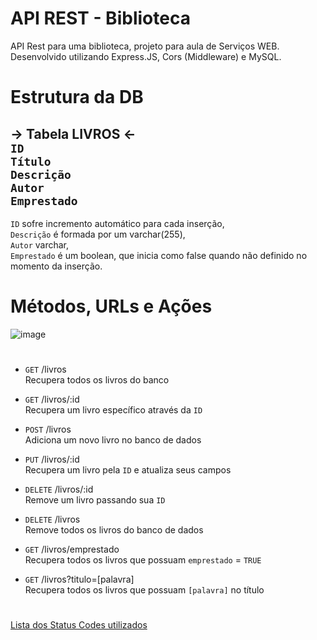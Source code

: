 # API REST - Biblioteca
API Rest para uma biblioteca, projeto para aula de Serviços WEB.
Desenvolvido utilizando Express.JS, Cors (Middleware) e MySQL.

# Estrutura da DB

-> Tabela LIVROS <-  
```ID```  
```Título```  
```Descrição```  
```Autor```  
```Emprestado```  
------------
```ID``` sofre incremento automático para cada inserção,  
```Descrição``` é formada por um varchar(255),  
```Autor``` varchar,  
```Emprestado``` é um boolean, que inicia como false quando não definido no momento da inserção.  

# Métodos, URLs e Ações
![image](https://user-images.githubusercontent.com/91175401/235875530-2ab8ec4e-fff0-4b4f-b312-9c0ee91ca0dd.png)
#
- ```GET``` /livros  
Recupera todos os livros do banco  

- ```GET``` /livros/:id  
Recupera um livro específico através da ```ID```  

- ```POST``` /livros  
Adiciona um novo livro no banco de dados  

- ```PUT``` /livros/:id  
Recupera um livro pela ```ID``` e atualiza seus campos  

- ```DELETE``` /livros/:id  
Remove um livro passando sua ```ID```  

- ```DELETE``` /livros  
Remove todos os livros do banco de dados  

- ```GET``` /livros/emprestado  
Recupera todos os livros que possuam ```emprestado``` = ```TRUE```  

- ```GET``` /livros?titulo=[palavra]  
Recupera todos os livros que possuam ```[palavra]``` no título  

#
[Lista dos Status Codes utilizados](https://developer.mozilla.org/en-US/docs/Web/HTTP/Status)
